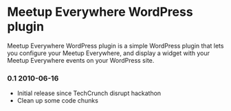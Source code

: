 Meetup Everywhere WordPress plugin
==================================

Meetup Everywhere WordPress plugin is a simple WordPress plugin that lets you configure your Meetup Everywhere, and display a widget with your Meetup Everywhere events on your WordPress site.

### 0.1 2010-06-16

* Initial release since TechCrunch disrupt hackathon
* Clean up some code chunks